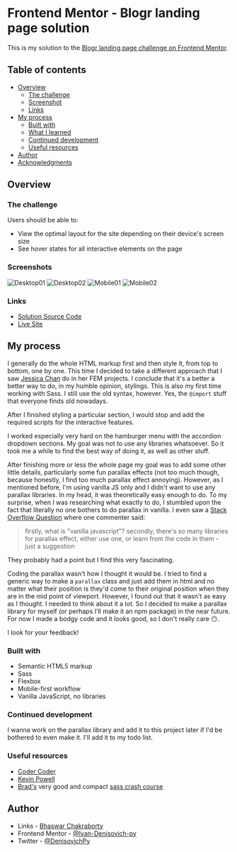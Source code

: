 # Frontend Mentor - Blogr landing page solution

This is my solution to the [Blogr landing page challenge on Frontend Mentor](https://www.frontendmentor.io/challenges/blogr-landing-page-EX2RLAApP).

## Table of contents

-   [Overview](#overview)
    -   [The challenge](#the-challenge)
    -   [Screenshot](#screenshot)
    -   [Links](#links)
-   [My process](#my-process)
    -   [Built with](#built-with)
    -   [What I learned](#what-i-learned)
    -   [Continued development](#continued-development)
    -   [Useful resources](#useful-resources)
-   [Author](#author)
-   [Acknowledgments](#acknowledgments)

## Overview

### The challenge

Users should be able to:

-   View the optimal layout for the site depending on their device's screen size
-   See hover states for all interactive elements on the page

### Screenshots

![Desktop01](screenshots/ss1.png)
![Desktop02](screenshots/ss2.png)
![Mobile01](screenshots/ss3.png)
![Mobile02](screenshots/ss4.png)

### Links

-   [Solution Source Code](https://github.com/Ivan-Denisovich-py/fem-projects/tree/main/blogr-landing-page-main)
-   [Live Site](https://denisovichdev.github.io/fem-projects/blogr-landing-page-main)

## My process

I generally do the whole HTML markup first and then style it, from top to bottom, one by one. This time I decided to take a different approach that I saw [Jessica Chan](https://www.youtube.com/thecodercoder) do in her FEM projects. I conclude that it's a better a better way to do, in my humble opinion, stylings. This is also my first time working with Sass. I still use the old syntax, however. Yes, the `@import` stuff that everyone finds old nowadays.

After I finished styling a particular section, I would stop and add the required scripts for the interactive features.

I worked especially very hard on the hamburger menu with the accordion dropdown sections. My goal was not to use any libraries whatsoever. So it took me a while to find the best way of doing it, as well as other stuff.

After finishing more or less the whole page my goal was to add some other little details, particularly some fun parallax effects (not too much though, because honestly, I find too much parallax effect annoying). However, as I mentioned before, I'm using vanilla JS only and I didn't want to use any parallax libraries. In my head, it was theoretically easy enough to do. To my surprise, when I was researching what exactly to do, I stumbled upon the fact that literally no one bothers to do parallax in vanilla. I even saw a [Stack Overflow Question](https://stackoverflow.com/questions/48999925/how-to-make-a-parallax-effect-with-vanilla-javascript-es5) where one commenter said:

> firstly, what is "vanilla javascript"? secondly, there's so many libraries for parallax effect, either use one, or learn from the code in them - just a suggestion

They probably had a point but I find this very fascinating.

Coding the parallax wasn't how I thought it would be. I tried to find a generic way to make a `parallax` class and just add them in html and no matter what their position is they'd come to their original position when they are in the mid point of viewport. However, I found out that it wasn't as easy as I thought. I needed to think about it a lot. So I decided to make a parallax library for myself (or perhaps I'll make it an npm package) in the near future. For now I made a bodgy code and it looks good, so I don't really care 😶.

I look for your feedback!

### Built with

-   Semantic HTML5 markup
-   Sass
-   Flexbox
-   Mobile-first workflow
-   Vanilla JavaScript, no libraries

### Continued development

I wanna work on the parallax library and add it to this project later if I'd be bothered to even make it. I'll add it to my todo list.

### Useful resources

-   [Coder Coder](https://www.youtube.com/thecodercoder)
-   [Kevin Powell](https://www.youtube.com/kevinpowell)
-   [Brad's](https://www.youtube.com/user/TechGuyWeb) very good and compact [sass crash course](https://www.youtube.com/watch?v=nu5mdN2JIwM)

## Author

-   Links - [Bhaswar Chakraborty](https://denisovichdev.github.io/link-tree/)
-   Frontend Mentor - [@Ivan-Denisovich-py](https://www.frontendmentor.io/profile/Ivan-Denisovich-py)
-   Twitter - [@DenisovichPy](https://www.twitter.com/DenisovichPy)
